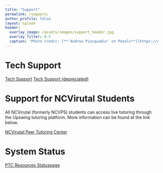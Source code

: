 ```yaml
---
title: "Support"
permalink: /support/
author_profile: false
layout: splash
header:
  overlay_image: /assets/images/support_header.jpg 
  overlay_filter: 0.5
  caption: "Photo credit: [**'Andrea Piacquadio' on Pexels**](https://www.pexels.com/photo/focused-students-doing-homework-at-home-3769995/)"
---
```


# Tech Support
<a href="/support/tech_support/" class="btn btn--inverse btn--x-large">Tech Support</a>
<a href="https://ncvpsptc.github.io/ai/tech-support/" class="btn btn--inverse btn--x-large">Tech Support (depreciated)</a>

# Support for NCVirutal Students
All NCVirutal (formerly NCVPS) students can access live tutoring through the Upswing tutoring platform. More information can be found at the link below.

<a href="https://ncvps.org/peer-tutoring-center/" class="btn btn--inverse btn--x-large">NCVirutal Peer Tutoring Center</a>

# System Status
<a href="https://ptcresourcespage.statuspage.io/" class="btn btn--inverse btn--x-large"> PTC Resources Statuspage</a>

<script src="https://kkv4my7nbhv3.statuspage.io/embed/script.js"></script>
